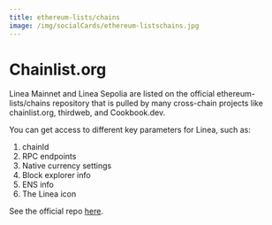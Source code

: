 ```yaml
---
title: ethereum-lists/chains
image: /img/socialCards/ethereum-listschains.jpg
---
```


# Chainlist.org

Linea Mainnet and Linea Sepolia are listed on the official ethereum-lists/chains repository that is 
pulled by many cross-chain projects like chainlist.org, thirdweb, and Cookbook.dev.

You can get access to different key parameters for Linea, such as:

1. chainId
1. RPC endpoints
1. Native currency settings
1. Block explorer info
1. ENS info
1. The Linea icon

See the official repo [here](https://github.com/ethereum-lists/chains/blob/master/_data/chains/eip155-59140.json).
